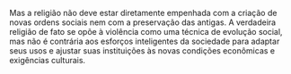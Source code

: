 ﻿Mas a religião não deve estar diretamente empenhada com a criação de novas ordens sociais nem com a preservação das antigas. A verdadeira religião de fato se opõe à violência como uma técnica de evolução social, mas não é contrária aos esforços inteligentes da sociedade para adaptar seus usos e ajustar suas instituições às novas condições econômicas e exigências culturais.